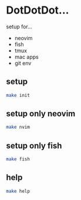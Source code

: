 # DotDotDot...

setup for...

 * neovim
 * fish
 * tmux
 * mac apps
 * git env

## setup

```sh
make init
```

## setup only neovim

```sh
make nvim
```

## setup only fish 

```sh
make fish
```

## help

```sh
make help
```

